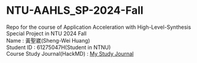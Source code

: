 # NTU-AAHLS_SP-2024-Fall
Repo for the course of Application Acceleration with High-Level-Synthesis Special Project in NTU 2024 Fall  <br />
Name : 黃聖崴(Sheng-Wei Huang)  <br />
Student ID : 61275047H(Student in NTNU) <br />
Course Study Journal(HackMD) : [My Study Journal](https://hackmd.io/6AQMizsjS-eXy9o0s7xgsw)
